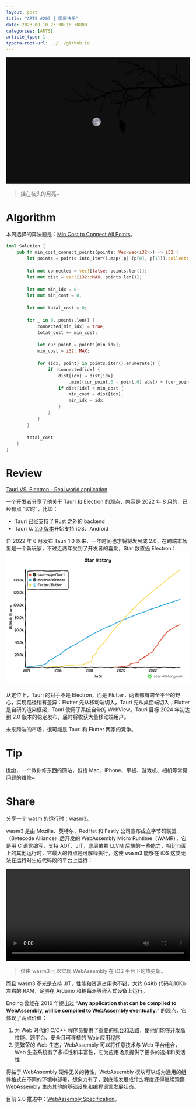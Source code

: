 ```yaml
---
layout: post
title: "ARTS #207 | 国庆快乐"
date: 2023-09-10 23:30:16 +0800
categories: [ARTS]
article_type: 1
typora-root-url: ../../github.io
---
```


![](/assets/img/207-caption.JPG)

>挂在枝头的月亮~

# Algorithm

本周选择的算法题是：[Min Cost to Connect All Points](https://leetcode.com/problems/min-cost-to-connect-all-points/)。

```rust
impl Solution {
    pub fn min_cost_connect_points(points: Vec<Vec<i32>>) -> i32 {
        let points = points.into_iter().map(|p| (p[0], p[1])).collect::<Vec<_>>();

        let mut connected = vec![false; points.len()];
        let mut dist = vec![i32::MAX; points.len()];

        let mut min_idx = 0;
        let mut min_cost = 0;

        let mut total_cost = 0;

        for _ in 0..points.len() {
            connected[min_idx] = true;
            total_cost += min_cost;

            let cur_point = points[min_idx];
            min_cost = i32::MAX;

            for (idx, point) in points.iter().enumerate() {
                if !connected[idx] {
                    dist[idx] = dist[idx]
                        .min((cur_point.0 - point.0).abs() + (cur_point.1 - point.1).abs());
                    if dist[idx] < min_cost {
                        min_cost = dist[idx];
                        min_idx = idx;
                    }
                }
            }
        }

        total_cost
    }
}
```


# Review

[Tauri VS. Electron - Real world application](https://www.levminer.com/blog/tauri-vs-electron)

一个开发者分享了他关于 Tauri 和 Electron 的观点，内容是 2022 年 8 月的，已经有点 “过时”，比如：

- Tauri 已经支持了 Rust 之外的 backend
- Tauri 从 [2.0 版本](https://beta.tauri.app/blog/roadmap-to-tauri-2-0/)开始支持 iOS、Android

自 2022 年 6 月发布 Tauri 1.0 以来，一年时间也才将将发展成 2.0，在跨端市场里是一个新玩家，不过近两年受到了开发者的喜爱，Star 数直逼 Electron：![](/assets/img/207-2.png)

从定位上，Tauri 的对手不是 Electron，而是 Flutter，两者都有跨全平台的野心，实现路径稍有差异：Flutter 先从移动端切入，Tauri 先从桌面端切入；Flutter 是自研的渲染框架，Tauri 使用了系统自带的 WebView。Tauri 目标 2024 年初达到 2.0 版本的稳定发布，届时将收获大量移动端用户。

未来跨端的市场，很可能是 Tauri 和 Flutter 两家的竞争。

# Tip

[ifixit](https://zh.ifixit.com/Guide)，一个教你修东西的网站，包括 Mac、iPhone、平板、游戏机、相机等常见问题的维修~

# Share

分享一个 wasm 的运行时：[wasm3](https://github.com/wasm3/wasm3/)。

wasm3 是由 Mozilla、英特尔、RedHat 和 Fastly 公司宣布成立字节码联盟（Bytecode Alliance）后开发的 WebAssembly Micro Runtime（WAMR），它是用 C 语言编写，支持 AOT、JIT，底层依赖 LLVM 后端的一些能力，相比市面上的其他运行时，它最大的特点是可解释执行，这使 wasm3 能够在 iOS 这类无法在运行时生成代码段的平台上运行：

<video width="100%"  controls src="/assets/img/207-1.mp4"></video>

> 借由 wasm3 可以实现 WebAssembly 在 iOS 平台下的热更新。

而且 wasm3 不光是支持 JIT，性能和资源占用也不错，大约 64Kb 代码和10Kb 左右的 RAM，足够在 Arduino 和树莓派等嵌入式设备上运行。

Ending 曾经在 2016 年提出过 “**Any application that can be compiled to WebAssembly, will be compiled to WebAssembly eventually.**” 的观点，它体现了两点价值：

1. 为 Web 时代的 C/C++ 程序员提供了重要的机会和活路，使他们能够开发高性能、跨平台、安全且可移植的 Web 应用程序
2. 更繁荣的 Web 生态，WebAssembly 可以将任意技术与 Web 平台组合，Web 生态系统有了多样性和丰富性，它为应用场景提供了更多的选择和灵活性

得益于 WebAssembly 硬件无关的特性，WebAssembly 模块可以成为通用的组件格式在不同的环境中部署，想象力有了，到底能发展成什么程度还得继续观察 WebAssembly 生态其他的基础设施和编程语言发展状态。

目前 2.0 推进中：[WebAssembly Specification](https://webassembly.github.io/spec/core/)。
